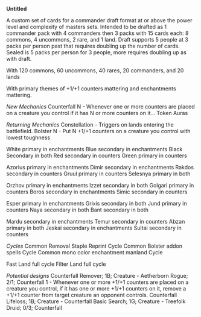 **Untitled**

A custom set of cards for a commander draft format at or above the power level and complexity of masters sets. Intended to be drafted as 1 commander pack with 4 commanders then 3 packs with 15 cards each: 8 commons, 4 uncommons, 2 rare, and 1 land. Draft supports 5 people at 3 packs per person past that requires doubling up the number of cards. Sealed is 5 packs per person for 3 people, more requires doubling up as with draft.

With 120 commons, 60 uncommons, 40 rares, 20 commanders, and 20 lands

With primary themes of +1/+1 counters mattering and enchantments mattering.

*New Mechanics*
Counterfall N - Whenever one or more counters are placed on a creature you control if it has N or more counters on it...
Token Auras

*Returning Mechanics*
Constellation - Triggers on lands entering the battlefield.
Bolster N - Put N +1/+1 counters on a creature you control with lowest toughness

White primary in enchantments
Blue secondary in enchantments
Black Secondary in both
Red secondary in counters
Green primary in counters

Azorius primary in enchantments
Dimir secondary in enchantments
Rakdos secondary in counters
Gruul primary in counters
Selesnya primary in both

Orzhov primary in enchantments
Izzet secondary in both
Golgari primary in counters
Boros secondary in enchantments
Simic secondary in counters

Esper primary in enchantments
Grixis secondary in both
Jund primary in counters
Naya secondary in both
Bant secondary in both

Mardu secondary in enchantments
Temur secondary in counters
Abzan primary in both
Jeskai secondary in enchantments
Sultai secondary in counters

*Cycles*
Common Removal Staple Reprint Cycle
Common Bolster addon spells Cycle
Common mono color enchantment manland Cycle

Fast Land full cycle
Filter Land full cycle


*Potential designs*
Counterfall Remover; 1B; Creature - Aetherborn Rogue; 2/1;	     Counterfall 1 - Whenever one or more +1/+1 counters are placed on a creature you control, if it has one or more +1/+1 counters on it, remove a +1/+1 counter from target creature an opponent controls.
Counterfall Lifeloss; 1B; Creature - 
Counterfall Basic Search; 1G; Creature - Treefolk Druid; 0/3; 	 Counterfall